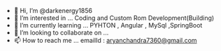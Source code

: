 - 👋 Hi, I’m @darkenergy1856
- 👀 I’m interested in ... Coding and Custom Rom Development(Building)
- 🌱 I’m currently learning ... PYHTON , Angular , MySql ,SpringBoot
- 💞️ I’m looking to collaborate on ... 
- 📫 How to reach me ... emailId : aryanchandra7360@gmail.com

<!---
darkenergy1856/darkenergy1856 is a ✨ special ✨ repository because its `README.md` (this file) appears on your GitHub profile.
You can click the Preview link to take a look at your changes.
--->
